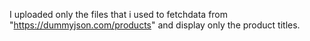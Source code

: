 I uploaded only the files that i used to fetchdata from "https://dummyjson.com/products" and display only the product titles.
